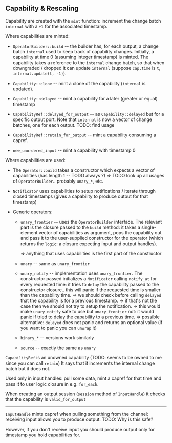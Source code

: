 
## Capability & Rescaling

Capability are created with the `mint` function: increment the change batch `internal` with a `+1` for the associated timestamp.

Where capabilities are minted:

* `OperatorBuilder::build` -- the builder has, for each output, a change batch `internal` used to keep track
   of capability changes. Initially, a capability at time 0 (assuming integer timestamp) is minted.
   The capability takes a reference to the `internal` change batch, so that when downgraded / dropped
   it can update `internal` (suppose `cap.time` is `t`, `internal.update(t, -1)`).
 
* `Capability::clone` -- mint a clone of the capability (`internal` is updated).

* `Capability::delayed` -- mint a capability for a later (greater or equal) timestamp

* `CapabilityRef::delayed_for_output` -- as `Capability::delayed` but for a specific output port.
  Note that `internal` is now a vector of change batches, one for each output. TODO: find usage
  
* `CapabilityRef::retain_for_output` -- mint a capability consuming a capref.

* `new_unordered_input` -- mint a capability with timestamp 0

Where capabilities are used:

* The `Operator::build` takes a constructor which expects a vector of capabilities (has length 1 -- TODO always ?)
  => TODO look up all usages of `OperatorBuilder`.. probably `unary_*`, etc.
  
* `Notificator` uses capabilities to setup notifications / iterate through closed timestamps
                (gives a capability to produce output for that timestamp)
       
* Generic operators:
    * `unary_frontier` -- uses the `OperatorBuilder` interface. The relevant part
       is the closure passed to the `build` method: it takes a single-element vector of capabilities
       as argument, pops the capability out and pass it to the user-supplied
       constructor for the operator (which returns the `logic`: a closure expecting input and output handles).
       
       => anything that uses capabilities is the first part of the constructor
       
    * `unary` -- same as `unary_frontier`
    
    * `unary_notify` -- implementation uses `unary_frontier`. The constructor
       passed initializes a `Notificator` calling `notify_at` for every
       requested time: it tries to `delay` the capability passed to the constructor
       closure.. this will panic if the requested time is smaller than the capability time.
       => we should check before calling `delayed` that the capability is for a previous timestamp.
       => if that's not the case then we should not try to setup the notification.
       => this would make `unary_notify` safe to use but `unary_frontier` not: it would
          panic if tried to delay the capability to a previous time.
       => possible alternative: `delayed` does not panic and returns an optional value (if you want to panic you can `unwrap` it)
       
    * `binary_*` -- versions work similarly
       
    * `source` -- exactly the same as `unary` 
                   
       
       
       
       
`CapabilityRef` is an unowned capability (TODO: seems to be owned to me since you can call `retain`)
It says that it increments the internal change batch but it does not.

Used only in input handles: pull some data, mint a capref for that time and pass it to user logic closure in e.g. `for_each`.

When creating an output session (`session` method of `InputHandle`)
it checks that the capability is `valid_for_output`

------------------------------------------------------------------------------
`InputHandle` mints capref when pulling something from the channel: receiving
input allows you to produce output. TODO: Why is this safe?

However, if you don't receive input you should produce output only
for timestamp you hold capabilities for.